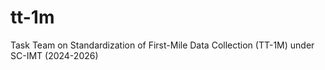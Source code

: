 # tt-1m
Task Team on Standardization of First-Mile Data Collection (TT-1M) under SC-IMT (2024-2026)
